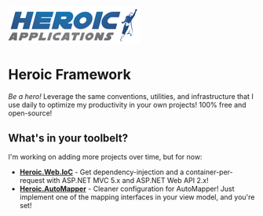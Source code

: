 # ![HtmlTags](HeroicApplications-Small.png) 
# Heroic Framework

*Be a hero!*  Leverage the same conventions, utilities, and infrastructure that I use daily to optimize my productivity in your own projects! 
100% free and open-source!

## What's in your toolbelt?
I'm working on adding more projects over time, but for now:

* [**Heroic.Web.IoC**](/Heroic.Web.IoC) - Get dependency-injection and a container-per-request with ASP.NET MVC 5.x and ASP.NET Web API 2.x!
* [**Heroic.AutoMapper**](/Heroic.AutoMapper) - Cleaner configuration for AutoMapper!  Just implement one of the mapping interfaces in your view model, and you're set!

